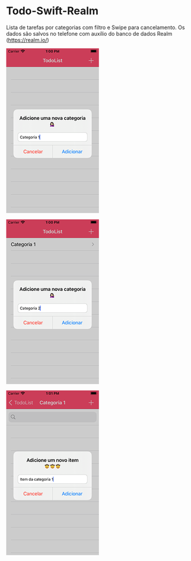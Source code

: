 # Todo-Swift-Realm

Lista de tarefas por categorias com filtro e Swipe para cancelamento. Os dados são salvos no telefone com auxílio do banco de dados Realm (https://realm.io/)

![enter image description here](https://github.com/manoelfilho/Todo-Swift-Realm/blob/master/Simulator%20Screen%20Shot%20-%20iPod%20touch%20%287th%20generation%29%20-%202021-01-24%20at%2013.00.44.png)

![enter image description here](https://github.com/manoelfilho/Todo-Swift-Realm/blob/master/Simulator%20Screen%20Shot%20-%20iPod%20touch%20%287th%20generation%29%20-%202021-01-24%20at%2013.00.57.png)

![enter image description here](https://github.com/manoelfilho/Todo-Swift-Realm/blob/master/Simulator%20Screen%20Shot%20-%20iPod%20touch%20%287th%20generation%29%20-%202021-01-24%20at%2013.01.12.png)

